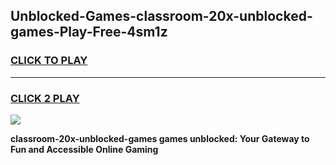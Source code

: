 
## Unblocked-Games-classroom-20x-unblocked-games-Play-Free-4sm1z
<h3>
<a href="https://premium76.site?title=classroom-20x-unblocked-games&ref=10A">CLICK TO PLAY</a></h3>
<hr>

<h3>
<a href="https://premium76.site?title=classroom-20x-unblocked-games&ref=10A">CLICK 2 PLAY</a>
  
</h3>

<a href="https://premium76.site?title=classroom-20x-unblocked-games&ref=10A"><img src="https://clearcache.store/games.png"></a>


**classroom-20x-unblocked-games games unblocked: Your Gateway to Fun and Accessible Online Gaming**
